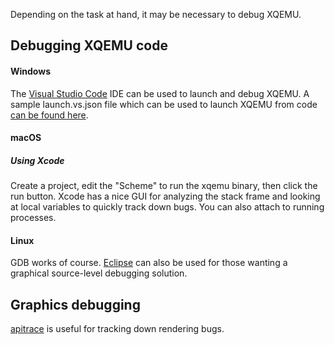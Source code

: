 Depending on the task at hand, it may be necessary to debug XQEMU.

## Debugging XQEMU code

#### Windows
The [Visual Studio Code](https://code.visualstudio.com/) IDE can be used to launch and debug XQEMU. A sample launch.vs.json file which can be used to launch XQEMU from code [can be found here](https://raw.githubusercontent.com/xqemu/xqemu.com/master/samples/launch.vs.json).

#### macOS
##### Using Xcode
Create a project, edit the "Scheme" to run the xqemu binary, then click the run
button. Xcode has a nice GUI for analyzing the stack frame and looking at local
variables to quickly track down bugs. You can also attach to running processes.

#### Linux
GDB works of course. [Eclipse](https://www.eclipse.org/cdt/) can also be used
for those wanting a graphical source-level debugging solution.


## Graphics debugging

[apitrace](https://apitrace.github.io/) is useful for tracking down rendering bugs.
